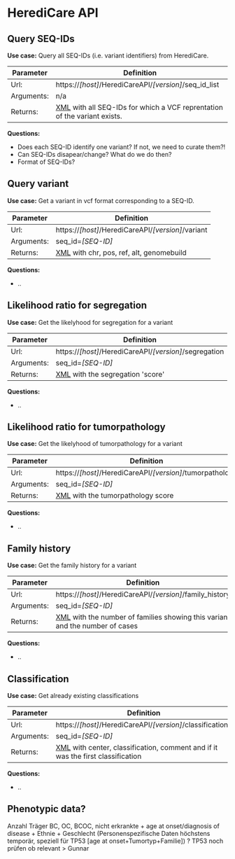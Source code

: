# HerediCare API

## Query SEQ-IDs

**Use case:** Query all SEQ-IDs (i.e. variant identifiers) from HerediCare.

| Parameter  | Definition                                              |
|------------|---------------------------------------------------------|
| Url:       | https://*[host]*/HerediCareAPI/*[version]*/seq_id_list |
| Arguments: | n/a                                                     |
| Returns:   | [XML](seq_id_list_return.xsd) with all SEQ-IDs for which a VCF reprentation of the variant exists. |

**Questions:**
- Does each SEQ-ID identify one variant? If not, we need to curate them?!
- Can SEQ-IDs disapear/change? What do we do then?
- Format of SEQ-IDs?


## Query variant

**Use case:** Get a variant in vcf format corresponding to a SEQ-ID.

| Parameter  | Definition                                                |
|------------|-----------------------------------------------------------|
| Url:       | https://*[host]*/HerediCareAPI/*[version]*/variant |
| Arguments: | seq_id=*[SEQ-ID]*                                         |
| Returns:   | [XML](variant_return.xsd) with chr, pos, ref, alt, genomebuild|

**Questions:**
- ..

## Likelihood ratio for segregation

**Use case:** Get the likelyhood for segregation for a variant

| Parameter  | Definition                                                |
|------------|-----------------------------------------------------------|
| Url:       | https://*[host]*/HerediCareAPI/*[version]*/segregation   |
| Arguments: | seq_id=*[SEQ-ID]*                                         |
| Returns:   | [XML](segregation_return.xsd) with the segregation 'score'|

**Questions:**
- ..


## Likelihood ratio for tumorpathology

**Use case:** Get the likelyhood of tumorpathology for a variant

| Parameter  | Definition                                                |
|------------|-----------------------------------------------------------|
| Url:       | https://*[host]*/HerediCareAPI/*[version]*/tumorpathology  |
| Arguments: | seq_id=*[SEQ-ID]*                                         |
| Returns:   | [XML](tumorpathology_return.xsd) with the tumorpathology score |

**Questions:**
- ..


## Family history


**Use case:** Get the family history for a variant

| Parameter  | Definition                                                |
|------------|-----------------------------------------------------------|
| Url:       | https://*[host]*/HerediCareAPI/*[version]*/family_history |
| Arguments: | seq_id=*[SEQ-ID]*                                         |
| Returns:   | [XML](family_history_return.xsd) with the number of families showing this variant and the number of cases |

**Questions:**
- ..


## Classification


**Use case:** Get already existing classifications

| Parameter  | Definition                                                |
|------------|-----------------------------------------------------------|
| Url:       | https://*[host]*/HerediCareAPI/*[version]*/classifications |
| Arguments: | seq_id=*[SEQ-ID]*                                         |
| Returns:   | [XML](classification_return.xsd) with center, classification, comment and if it was the first classification |

**Questions:**
- ..


## Phenotypic data?

Anzahl Träger BC, OC, BCOC, nicht erkrankte + age at onset/diagnosis of disease + Ethnie + Geschlecht (Personenspezifische Daten höchstens temporär, speziell für TP53 [age at onset+Tumortyp+Familie])
? TP53 noch prüfen ob relevant > Gunnar

